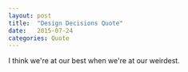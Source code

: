 ```yaml
---
layout: post
title:  "Design Decisions Quote"
date:   2015-07-24
categories: Quote
---
```

I think we're at our best when we're at our weirdest.
